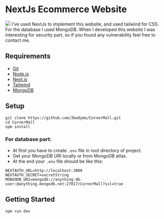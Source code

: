 # NextJs Ecommerce Website
![](https://github.com/3bodymo/CornerMall/blob/main/demo.gif)
I've used NextJs to implement this website, and used tailwind for CSS.
For the database I used MongoDB.
When I developed this website I was interesting for security part, so if you found any vulnerability feel free to contact me.

## Requirements
* [Git](https://git-scm.com/book/en/v2/Getting-Started-Installing-Git)
* [Node.js](https://nodejs.org/en/download/)
* [Next.js](https://nextjs.org/)
* [Tailwind](https://tailwindcss.com/)
* [MongoDB](https://www.mongodb.com/atlas/database)

## Setup
```shell
git clone https://github.com/3bodymo/CornerMall.git
cd CornerMall
npm install
```
### For database part:
* At first you have to create `.env` file in root directory of project.
* Get your MongoDB URI locally or from MongoDB atlas.
* At the end your `.env` file should be like this:
```shell
NEXTAUTH_URL=http://localhost:3000
NEXTAUTH_SECRET=secretString
MONGODB_URI=mongodb://anything-db-user:@anything.mongodb.net:27017/CornerMall?ssl=true
```
## Getting Started
```shell
npm run dev
```

